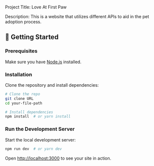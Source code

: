 Project Title: Love At First Paw

Description:
This is a website that utilizes different APIs to aid in the pet adoption process.

## 🚀 Getting Started

### Prerequisites

Make sure you have [Node.js](https://nodejs.org/) installed.

### Installation

Clone the repository and install dependencies:

```bash
# Clone the repo
git clone URL
cd your-file-path

# Install dependencies
npm install  # or yarn install
```

### Run the Development Server

Start the local development server:

```bash
npm run dev  # or yarn dev
```

Open [http://localhost:3000](http://localhost:3000) to see your site in action.

